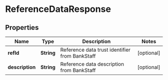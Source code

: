 

# ReferenceDataResponse

## Properties

Name | Type | Description | Notes
------------ | ------------- | ------------- | -------------
**refId** | **String** | Reference data trust identifier from BankStaff |  [optional]
**description** | **String** | Reference data description from BankStaff |  [optional]



